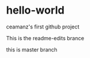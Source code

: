 # hello-world
ceamanz's first github project

This is the readme-edits brance

this is master branch

